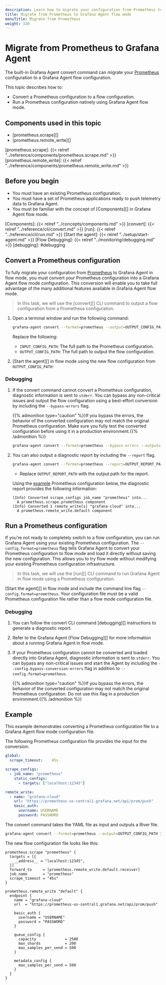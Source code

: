 ```yaml
---
description: Learn how to migrate your configuration from Prometheus to Grafana Agent flow mode
title: Migrate from Prometheus to Grafana Agent flow mode
menuTitle: Migrate from Prometheus
weight: 320
---
```


# Migrate from Prometheus to Grafana Agent

The built-in Grafana Agent convert command can migrate your [Prometheus][] configuration to a Grafana Agent flow configuration.

This topic describes how to:

* Convert a Prometheus configuration to a flow configuration.
* Run a Prometheus configuration natively using Grafana Agent flow mode.

[Prometheus]: https://prometheus.io/docs/prometheus/latest/configuration/configuration/

## Components used in this topic

* [prometheus.scrape][]
* [prometheus.remote_write][]

[prometheus.scrape]: {{< relref "../reference/components/prometheus.scrape.md" >}}
[prometheus.remote_write]: {{< relref "../reference/components/prometheus.remote_write.md" >}}

## Before you begin

* You must have an existing Prometheus configuration.
* You must have a set of Prometheus applications ready to push telemetry data to Grafana Agent.
* You must be familiar with the concept of [Components][] in Grafana Agent flow mode.

[Components]: {{< relref "../concepts/components.md" >}}
[convert]: {{< relref "../reference/cli/convert.md" >}}
[run]: {{< relref "../reference/cli/run.md" >}}
[Start the agent]: {{< relref "../setup/start-agent.md" >}}
[Flow Debugging]: {{< relref "../monitoring/debugging.md" >}}
[debugging]: #debugging

## Convert a Prometheus configuration

To fully migrate your configuration from [Prometheus] to Grafana Agent
in flow mode, you must convert your Prometheus configuration into a Grafana Agent flow
mode configuration. This conversion will enable you to take full advantage of the many 
additional features available in Grafana Agent flow mode.

> In this task, we will use the [convert][] CLI command to output a flow
> configuration from a Prometheus configuration.

1. Open a terminal window and run the following command:

    ```bash
    grafana-agent convert --format=prometheus --output=OUTPUT_CONFIG_PATH INPUT_CONFIG_PATH
    ```
  
    Replace the following: 
      * `INPUT_CONFIG_PATH`: The full path to the Prometheus configuration.
      * `OUTPUT_CONFIG_PATH`: The full path to output the flow configuration.

1. [Start the agent][] in flow mode using the new flow configuration from `OUTPUT_CONFIG_PATH`:

### Debugging

1. If the convert command cannot convert a Prometheus configuration,
   diagnostic information is sent to `stderr`. You can bypass
   any non-critical issues and output the flow configuration using a 
   best-effort conversion by including the `--bypass-errors` flag.

    {{% admonition type="caution" %}}If you bypass the errors, the behavior of the converted configuration may not match the original Prometheus configuration. Make sure you fully test the converted configuration before using it in a production environment.{{% /admonition %}}

    ```bash
    grafana-agent convert --format=prometheus --bypass-errors --output=OUTPUT_CONFIG_PATH INPUT_CONFIG_PATH
    ```

1. You can also output a diagnostic report by including the `--report` flag.

    ```bash
    grafana-agent convert --format=prometheus --report=OUTPUT_REPORT_PATH --output=OUTPUT_CONFIG_PATH INPUT_CONFIG_PATH
    ```

    * Replace `OUTPUT_REPORT_PATH` with the output path for the report.

    Using the [example](#example) Prometheus configuration below, the diagnostic report provides the following information:

    ```plaintext
    (Info) Converted scrape_configs job_name "prometheus" into...
      A prometheus.scrape.prometheus component
    (Info) Converted 1 remote_write[s] "grafana-cloud" into...
      A prometheus.remote_write.default component
    ```

## Run a Prometheus configuration

If you’re not ready to completely switch to a flow configuration, you can run Grafana Agent using your existing Prometheus configuration.
The `--config.format=prometheus` flag tells Grafana Agent to convert your Prometheus configuration to flow mode and load it directly without saving the new configuration.
This allows you to try flow mode without modifying your existing Prometheus configuration infrastructure.

> In this task, we will use the [run][] CLI command to run Grafana Agent in flow
> mode using a Prometheus configuration.

[Start the agent][] in flow mode and include the command line flag
   `--config.format=prometheus`. Your configuration file must be a valid
   Prometheus configuration file rather than a flow mode configuration file.

### Debugging

1. You can follow the convert CLI command [debugging][] instructions to
   generate a diagnostic report.

1. Refer to the Grafana Agent [Flow Debugging][] for more information about a running Grafana
   Agent in flow mode.

1. If your Prometheus configuration cannot be converted and 
    loaded directly into Grafana Agent, diagnostic information 
    is sent to `stderr`. You can bypass any non-critical issues 
    and start the Agent by including the
   `--config.bypass-conversion-errors` flag in addition to
   `--config.format=prometheus`.

    {{% admonition type="caution" %}}If you bypass the errors, the behavior of the converted configuration may not match the original Prometheus configuration. Do not use this flag in a production environment.{{% /admonition %}}

## Example

This example demonstrates converting a Prometheus configuration file to a Grafana Agent flow mode configuration file.

The following Prometheus configuration file provides the input for the conversion:

```yaml
global:
  scrape_timeout:    45s

scrape_configs:
  - job_name: "prometheus"
    static_configs:
      - targets: ["localhost:12345"]

remote_write:
  - name: "grafana-cloud"
    url: "https://prometheus-us-central1.grafana.net/api/prom/push"
    basic_auth:
      username: USERNAME
      password: PASSWORD
```

The convert command takes the YAML file as input and outputs a River file.

```bash
grafana-agent convert --format=prometheus --output=OUTPUT_CONFIG_PATH INPUT_CONFIG_PATH
```

The new flow configuration file looks like this:

```river
prometheus.scrape "prometheus" {
  targets = [{
    __address__ = "localhost:12345",
  }]
  forward_to     = [prometheus.remote_write.default.receiver]
  job_name       = "prometheus"
  scrape_timeout = "45s"
}

prometheus.remote_write "default" {
  endpoint {
    name = "grafana-cloud"
    url  = "https://prometheus-us-central1.grafana.net/api/prom/push"

    basic_auth {
      username = "USERNAME"
      password = "PASSWORD"
    }

    queue_config {
      capacity             = 2500
      max_shards           = 200
      max_samples_per_send = 500
    }

    metadata_config {
      max_samples_per_send = 500
    }
  }
}
```
